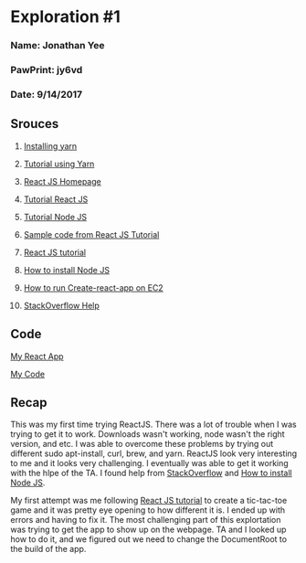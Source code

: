 # Exploration #1

### Name: Jonathan Yee
### PawPrint: jy6vd
### Date: 9/14/2017

## Srouces

1. [Installing yarn](https://github.com/yarnpkg/yarn/issues/3708)

2. [Tutorial using Yarn](https://hackernoon.com/simple-react-development-in-2017-113bd563691f)

3. [React JS Homepage](https://facebook.github.io/react/docs/installation.html)

4. [Tutorial React JS](https://www.tutorialspoint.com/reactjs/reactjs_quick_guide.htm)

5. [Tutorial Node JS](https://www.tutorialspoint.com/nodejs/nodejs_environment_setup.htm)

6. [Sample code from React JS Tutorial](https://codepen.io/gaearon/pen/oWWQNa?editors=0010)

7. [React JS tutorial](https://facebook.github.io/react/tutorial/tutorial.html)

8. [How to install Node JS](https://tecadmin.net/install-latest-nodejs-npm-on-ubuntu/)

9. [How to run Create-react-app on EC2](https://www.peterbe.com/plog/how-to-deploy-a-create-react-app)

10. [StackOverflow Help](https://stackoverflow.com/questions/43517963/running-react-application-in-aws-ec2-server)

## Code

[My React App](http://cs4830.myjy6vd.tech/)

[My Code](https://github.com/Firegaranger/Firegaranger.github.io/blob/master/index.js)

## Recap

This was my first time trying ReactJS. There was a lot of trouble when I was trying to get it to work. Downloads wasn't working, node wasn't the right version, and etc. I was able to overcome these problems by trying out different sudo apt-install, curl, brew, and yarn. ReactJS look very interesting to me and it looks very challenging. I eventually was able to get it working with the hlpe of the TA. I found help from [StackOverflow](https://stackoverflow.com/questions/43517963/running-react-application-in-aws-ec2-server) and [How to install Node JS](https://tecadmin.net/install-latest-nodejs-npm-on-ubuntu/).

My first attempt was me following [React JS tutorial](https://facebook.github.io/react/tutorial/tutorial.html) to create a tic-tac-toe game and it was pretty eye opening to how different it is. I ended up with errors and having to fix it. The most challenging part of this explortation was trying to get the app to show up on the webpage. TA and I looked up how to do it, and we figured out we need to change the DocumentRoot to the build of the app.



